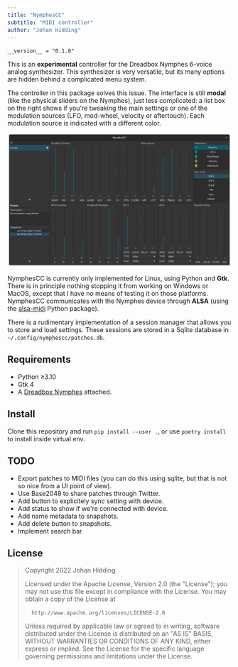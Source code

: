 ```yaml
---
title: "NymphesCC"
subtitle: "MIDI controller"
author: "Johan Hidding"
---
```


``` {.python file=nymphescc/__init__.py}
__version__ = "0.1.0"
```

This is an **experimental** controller for the Dreadbox Nymphes 6-voice analog synthesizer. This synthesizer is very versatile, but its many options are hidden behind a complicated menu system.

The controller in this package solves this issue. The interface is still **modal** (like the physical sliders on the Nymphes), just less complicated: a list box on the right shows if you're tweaking the main settings or one of the modulation sources (LFO, mod-wheel, velocity or aftertouch). Each modulation source is indicated with a different color.

![Screenshot](fig/screenshot.png)

NymphesCC is currently only implemented for Linux, using Python and **Gtk**. There is in principle nothing stopping it from working on Windows or MacOS, except that I have no means of testing it on those platforms. NymphesCC communicates with the Nymphes device through **ALSA** (using the [alsa-midi](https://github.com/Jajcus/python-alsa-midi.git) Python package).

There is a rudimentary implementation of a session manager that allows you to store and load settings. These sessions are stored in a Sqlite database in `~/.config/nymphescc/patches.db`.

## Requirements

- Python &ge;3.10
- Gtk 4
- A [Dreadbox Nymphes](https://www.dreadbox-fx.com/nymphes/) attached.

## Install
Clone this repository and run `pip install --user .`, or use `poetry install` to install inside virtual env.

## TODO

- Export patches to MIDI files (you can do this using sqlite, but that is not so nice from a UI point of view).
- Use Base2048 to share patches through Twitter.
- Add button to explicitely sync setting with device.
- Add status to show if we're connected with device.
- Add name metadata to snapshots.
- Add delete button to snapshots.
- Implement search bar

## License
>   Copyright 2022 Johan Hidding
>
>   Licensed under the Apache License, Version 2.0 (the "License");
>   you may not use this file except in compliance with the License.
>   You may obtain a copy of the License at
>
>       http://www.apache.org/licenses/LICENSE-2.0
>
>   Unless required by applicable law or agreed to in writing, software
>   distributed under the License is distributed on an "AS IS" BASIS,
>   WITHOUT WARRANTIES OR CONDITIONS OF ANY KIND, either express or implied.
>   See the License for the specific language governing permissions and
>   limitations under the License.
